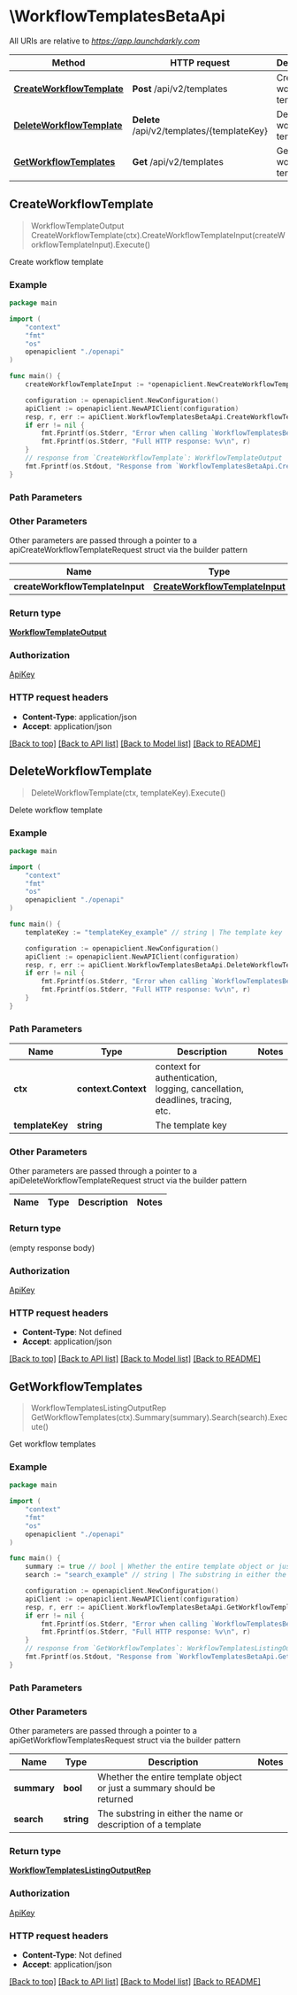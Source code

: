 # \WorkflowTemplatesBetaApi

All URIs are relative to *https://app.launchdarkly.com*

Method | HTTP request | Description
------------- | ------------- | -------------
[**CreateWorkflowTemplate**](WorkflowTemplatesBetaApi.md#CreateWorkflowTemplate) | **Post** /api/v2/templates | Create workflow template
[**DeleteWorkflowTemplate**](WorkflowTemplatesBetaApi.md#DeleteWorkflowTemplate) | **Delete** /api/v2/templates/{templateKey} | Delete workflow template
[**GetWorkflowTemplates**](WorkflowTemplatesBetaApi.md#GetWorkflowTemplates) | **Get** /api/v2/templates | Get workflow templates



## CreateWorkflowTemplate

> WorkflowTemplateOutput CreateWorkflowTemplate(ctx).CreateWorkflowTemplateInput(createWorkflowTemplateInput).Execute()

Create workflow template



### Example

```go
package main

import (
    "context"
    "fmt"
    "os"
    openapiclient "./openapi"
)

func main() {
    createWorkflowTemplateInput := *openapiclient.NewCreateWorkflowTemplateInput("Key_example") // CreateWorkflowTemplateInput | 

    configuration := openapiclient.NewConfiguration()
    apiClient := openapiclient.NewAPIClient(configuration)
    resp, r, err := apiClient.WorkflowTemplatesBetaApi.CreateWorkflowTemplate(context.Background()).CreateWorkflowTemplateInput(createWorkflowTemplateInput).Execute()
    if err != nil {
        fmt.Fprintf(os.Stderr, "Error when calling `WorkflowTemplatesBetaApi.CreateWorkflowTemplate``: %v\n", err)
        fmt.Fprintf(os.Stderr, "Full HTTP response: %v\n", r)
    }
    // response from `CreateWorkflowTemplate`: WorkflowTemplateOutput
    fmt.Fprintf(os.Stdout, "Response from `WorkflowTemplatesBetaApi.CreateWorkflowTemplate`: %v\n", resp)
}
```

### Path Parameters



### Other Parameters

Other parameters are passed through a pointer to a apiCreateWorkflowTemplateRequest struct via the builder pattern


Name | Type | Description  | Notes
------------- | ------------- | ------------- | -------------
 **createWorkflowTemplateInput** | [**CreateWorkflowTemplateInput**](CreateWorkflowTemplateInput.md) |  | 

### Return type

[**WorkflowTemplateOutput**](WorkflowTemplateOutput.md)

### Authorization

[ApiKey](../README.md#ApiKey)

### HTTP request headers

- **Content-Type**: application/json
- **Accept**: application/json

[[Back to top]](#) [[Back to API list]](../README.md#documentation-for-api-endpoints)
[[Back to Model list]](../README.md#documentation-for-models)
[[Back to README]](../README.md)


## DeleteWorkflowTemplate

> DeleteWorkflowTemplate(ctx, templateKey).Execute()

Delete workflow template



### Example

```go
package main

import (
    "context"
    "fmt"
    "os"
    openapiclient "./openapi"
)

func main() {
    templateKey := "templateKey_example" // string | The template key

    configuration := openapiclient.NewConfiguration()
    apiClient := openapiclient.NewAPIClient(configuration)
    resp, r, err := apiClient.WorkflowTemplatesBetaApi.DeleteWorkflowTemplate(context.Background(), templateKey).Execute()
    if err != nil {
        fmt.Fprintf(os.Stderr, "Error when calling `WorkflowTemplatesBetaApi.DeleteWorkflowTemplate``: %v\n", err)
        fmt.Fprintf(os.Stderr, "Full HTTP response: %v\n", r)
    }
}
```

### Path Parameters


Name | Type | Description  | Notes
------------- | ------------- | ------------- | -------------
**ctx** | **context.Context** | context for authentication, logging, cancellation, deadlines, tracing, etc.
**templateKey** | **string** | The template key | 

### Other Parameters

Other parameters are passed through a pointer to a apiDeleteWorkflowTemplateRequest struct via the builder pattern


Name | Type | Description  | Notes
------------- | ------------- | ------------- | -------------


### Return type

 (empty response body)

### Authorization

[ApiKey](../README.md#ApiKey)

### HTTP request headers

- **Content-Type**: Not defined
- **Accept**: application/json

[[Back to top]](#) [[Back to API list]](../README.md#documentation-for-api-endpoints)
[[Back to Model list]](../README.md#documentation-for-models)
[[Back to README]](../README.md)


## GetWorkflowTemplates

> WorkflowTemplatesListingOutputRep GetWorkflowTemplates(ctx).Summary(summary).Search(search).Execute()

Get workflow templates



### Example

```go
package main

import (
    "context"
    "fmt"
    "os"
    openapiclient "./openapi"
)

func main() {
    summary := true // bool | Whether the entire template object or just a summary should be returned (optional)
    search := "search_example" // string | The substring in either the name or description of a template (optional)

    configuration := openapiclient.NewConfiguration()
    apiClient := openapiclient.NewAPIClient(configuration)
    resp, r, err := apiClient.WorkflowTemplatesBetaApi.GetWorkflowTemplates(context.Background()).Summary(summary).Search(search).Execute()
    if err != nil {
        fmt.Fprintf(os.Stderr, "Error when calling `WorkflowTemplatesBetaApi.GetWorkflowTemplates``: %v\n", err)
        fmt.Fprintf(os.Stderr, "Full HTTP response: %v\n", r)
    }
    // response from `GetWorkflowTemplates`: WorkflowTemplatesListingOutputRep
    fmt.Fprintf(os.Stdout, "Response from `WorkflowTemplatesBetaApi.GetWorkflowTemplates`: %v\n", resp)
}
```

### Path Parameters



### Other Parameters

Other parameters are passed through a pointer to a apiGetWorkflowTemplatesRequest struct via the builder pattern


Name | Type | Description  | Notes
------------- | ------------- | ------------- | -------------
 **summary** | **bool** | Whether the entire template object or just a summary should be returned | 
 **search** | **string** | The substring in either the name or description of a template | 

### Return type

[**WorkflowTemplatesListingOutputRep**](WorkflowTemplatesListingOutputRep.md)

### Authorization

[ApiKey](../README.md#ApiKey)

### HTTP request headers

- **Content-Type**: Not defined
- **Accept**: application/json

[[Back to top]](#) [[Back to API list]](../README.md#documentation-for-api-endpoints)
[[Back to Model list]](../README.md#documentation-for-models)
[[Back to README]](../README.md)

